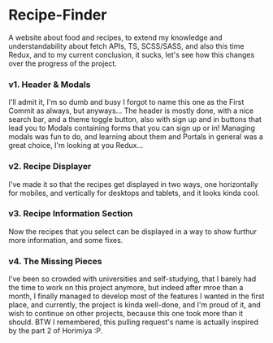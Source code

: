 # Recipe-Finder

A website about food and recipes, to extend my knowledge and understandability about fetch APIs, TS, SCSS/SASS, and also this time Redux, and to my current conclusion, it sucks, let's see how this changes over the progress of the project.

### v1. Header & Modals
I'll admit it, I'm so dumb and busy I forgot to name this one as the First Commit as always, but anyways…
The header is mostly done, with a nice search bar, and a theme toggle button, also with sign up and in buttons that lead you to Modals containing forms that you can sign up or in!
Managing modals was fun to do, and learning about them and Portals in general was a great choice, I'm looking at you Redux…

### v2. Recipe Displayer
I've made it so that the recipes get displayed in two ways, one horizontally for mobiles, and vertically for desktops and tablets, and it looks kinda cool.

### v3. Recipe Information Section
Now the recipes that you select can be displayed in a way to show furthur more information, and some fixes.

### v4. The Missing Pieces
I've been so crowded with universities and self-studying, that I barely had the time to work on this project anymore, but indeed after mroe than a month, I finally managed to develop most of the features I wanted in the first place, and currently, the project is kinda well-done, and I'm proud of it, and wish to continue on other projects, because this one took more than it should.
BTW I remembered, this pulling request's name is actually inspired by the part 2 of Horimiya :P.
